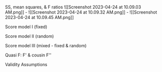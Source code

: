 ---
---


SS, mean squares, & F ratios
	![[Screenshot 2023-04-24 at 10.09.03 AM.png]]
	- ![[Screenshot 2023-04-24 at 10.09.32 AM.png]]
	- ![[Screenshot 2023-04-24 at 10.09.45 AM.png]]



Score model I (fixed)


Score model II (random)

Score model III (mixed - fixed & random)


Quasi F: F' & cousin F''


Validity Assumptions